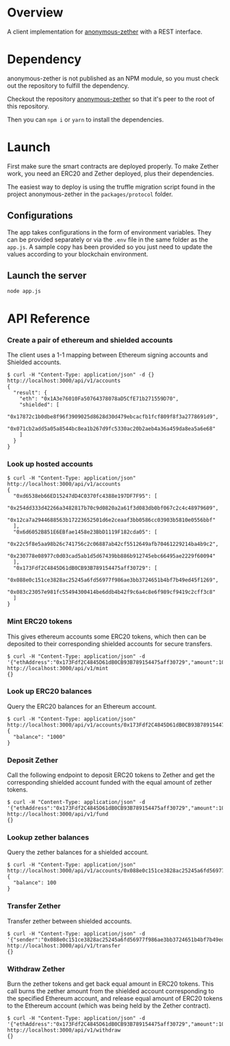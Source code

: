 # Overview

A client implementation for [anonymous-zether](https://github.com/Consensys/anonymous-zether) with a REST interface.

# Dependency

anonymous-zether is not published as an NPM module, so you must check out the repository to fulfill the dependency.

Checkout the repository [anonymous-zether](https://github.com/Consensys/anonymous-zether) so that it's peer to the root of this repository.

Then you can `npm i` or `yarn` to install the dependencies.

# Launch

First make sure the smart contracts are deployed properly. To make Zether work, you need an ERC20 and Zether deployed, plus their dependencies.

The easiest way to deploy is using the truffle migration script found in the project anonymous-zether in the `packages/protocol` folder.

## Configurations

The app takes configurations in the form of environment variables. They can be provided separately or via the `.env` file in the same folder as the `app.js`. A sample copy has been provided so you just need to update the values according to your blockchain environment.

## Launch the server

```
node app.js
```

# API Reference

### Create a pair of ethereum and shielded accounts

The client uses a 1-1 mapping between Ethereum signing accounts and Shielded accounts.

```
$ curl -H "Content-Type: application/json" -d {} http://localhost:3000/api/v1/accounts
{
  "result": {
    "eth": "0x1A3e76010Fa50764378078aD5CfE71b271559D70",
    "shielded": [
      "0x17872c1b0dbe8f96f3909025d8628d30d479ebcacfb1fcf809f8f3a2778691d9",
      "0x071cb2add5a05a8544bc8ea1b267d9fc5330ac20b2aeb4a36a459da8ea5a6e68"
    ]
  }
}
```

### Look up hosted accounts

```
$ curl -H "Content-Type: application/json" http://localhost:3000/api/v1/accounts
{
  "0xd6538eb66ED15247dD4C0370fc4388e197DF7F95": [
    "0x254dd333d42266a3482817b70c9d0820a2a61f3d083db0bf067c2c4c48979609",
    "0x12ca7a2944688563b17223652501d6e2ceaaf3bb0586cc03903b5810e0556bbf"
  ],
  "0x6d6052B851E6EBfae1458e23BbD1119F182cda05": [
    "0x22c5f8e5aa98b26c741756c2c06887ab42cf5512649afb70461229214ba4b9c2",
    "0x230778e08977c0d03cad5ab1d5d67439bb886b912745ebc66495ae2229f60094"
  ],
  "0x173Fdf2C4845D61dB0CB93B789154475aff30729": [
    "0x088e0c151ce3828ac25245a6fd56977f986ae3bb3724651b4bf7b49ed45f1269",
    "0x083c23057e981fc55494300414be6ddb4b42f9c6a4c8e6f989cf9419c2cff3c8"
  ]
}
```

### Mint ERC20 tokens

This gives ethereum accounts some ERC20 tokens, which then can be deposited to their corresponding shielded accounts for secure transfers.

```
$ curl -H "Content-Type: application/json" -d '{"ethAddress":"0x173Fdf2C4845D61dB0CB93B789154475aff30729","amount":1000}' http://localhost:3000/api/v1/mint
{}
```

### Look up ERC20 balances

Query the ERC20 balances for an Ethereum account.

```
$ curl -H "Content-Type: application/json" http://localhost:3000/api/v1/accounts/0x173Fdf2C4845D61dB0CB93B789154475aff30729/balance
{
  "balance": "1000"
}
```

### Deposit Zether

Call the following endpoint to deposit ERC20 tokens to Zether and get the corresponding shielded account funded with the equal amount of zether tokens.

```
$ curl -H "Content-Type: application/json" -d '{"ethAddress":"0x173Fdf2C4845D61dB0CB93B789154475aff30729","amount":100}' http://localhost:3000/api/v1/fund
{}
```

### Lookup zether balances

Query the zether balances for a shielded account.

```
$ curl -H "Content-Type: application/json" http://localhost:3000/api/v1/accounts/0x088e0c151ce3828ac25245a6fd56977f986ae3bb3724651b4bf7b49ed45f1269,0x083c23057e981fc55494300414be6ddb4b42f9c6a4c8e6f989cf9419c2cff3c8/balance
{
  "balance": 100
}
```

### Transfer Zether

Transfer zether between shielded accounts.

```
$ curl -H "Content-Type: application/json" -d '{"sender":"0x088e0c151ce3828ac25245a6fd56977f986ae3bb3724651b4bf7b49ed45f1269,0x083c23057e981fc55494300414be6ddb4b42f9c6a4c8e6f989cf9419c2cff3c8","receiver":"0x21c7312f9589a25e6ba90371046e95e511ae4ac71f1d75ebd32e0cb11454fee7,0x05607ed8af5a53bc9cf1955a377bb229e6d2a10e7a35e2a381021e641231d4b2","amount":10}' http://localhost:3000/api/v1/transfer
{}
```

### Withdraw Zether

Burn the zether tokens and get back equal amount in ERC20 tokens. This call burns the zether amount from the shielded account corresponding to the specified Ethereum account, and release equal amount of ERC20 tokens to the Ethereum account (which was being held by the Zether contract).

```
$ curl -H "Content-Type: application/json" -d '{"ethAddress":"0x173Fdf2C4845D61dB0CB93B789154475aff30729","amount":10}' http://localhost:3000/api/v1/withdraw
{}
```
